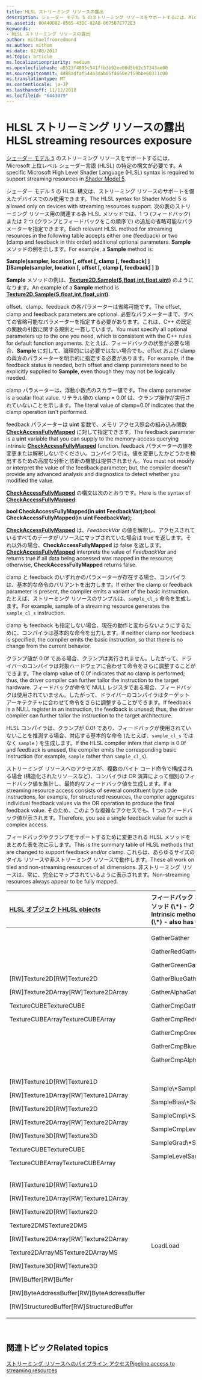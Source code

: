```yaml
---
title: HLSL ストリーミング リソースの露出
description: シェーダー モデル 5 のストリーミング リソースをサポートするには、Microsoft 上位レベル シェーダー言語 (HLSL) の特定の構文が必要です。
ms.assetid: 00A40D82-0565-43DC-82AB-0675B7E772E3
keywords:
- HLSL ストリーミング リソースの露出
author: michaelfromredmond
ms.author: mithom
ms.date: 02/08/2017
ms.topic: article
ms.localizationpriority: medium
ms.openlocfilehash: a8523f4895c541ffb3b92ee00d5b62c57343ae00
ms.sourcegitcommit: 4d88adfaf544a3dab05f4660e2f59bbe60311c00
ms.translationtype: MT
ms.contentlocale: ja-JP
ms.lasthandoff: 11/12/2018
ms.locfileid: "6443079"
---
```

# <a name="hlsl-streaming-resources-exposure"></a><span data-ttu-id="dd74a-104">HLSL ストリーミング リソースの露出</span><span class="sxs-lookup"><span data-stu-id="dd74a-104">HLSL streaming resources exposure</span></span>


<span data-ttu-id="dd74a-105">[シェーダー モデル 5](https://msdn.microsoft.com/library/windows/desktop/ff471356) のストリーミング リソースをサポートするには、Microsoft 上位レベル シェーダー言語 (HLSL) の特定の構文が必要です。</span><span class="sxs-lookup"><span data-stu-id="dd74a-105">A specific Microsoft High Level Shader Language (HLSL) syntax is required to support streaming resources in [Shader Model 5](https://msdn.microsoft.com/library/windows/desktop/ff471356).</span></span>

<span data-ttu-id="dd74a-106">シェーダー モデル 5 の HLSL 構文は、ストリーミング リソースのサポートを備えたデバイスでのみ使用できます。</span><span class="sxs-lookup"><span data-stu-id="dd74a-106">The HLSL syntax for Shader Model 5 is allowed only on devices with streaming resources support.</span></span> <span data-ttu-id="dd74a-107">次の表のストリーミング リソース用の関連する各 HLSL メソッドでは、1 つ (フィードバック) または 2 つ (クランプとフィードバックをこの順序で) の追加の省略可能なパラメーターを指定できます。</span><span class="sxs-lookup"><span data-stu-id="dd74a-107">Each relevant HLSL method for streaming resources in the following table accepts either one (feedback) or two (clamp and feedback in this order) additional optional parameters.</span></span> <span data-ttu-id="dd74a-108">**Sample** メソッドの例を示します。</span><span class="sxs-lookup"><span data-stu-id="dd74a-108">For example, a **Sample** method is:</span></span>

**<span data-ttu-id="dd74a-109">Sample(sampler, location \[, offset \[, clamp \[, feedback\] \] \])</span><span class="sxs-lookup"><span data-stu-id="dd74a-109">Sample(sampler, location \[, offset \[, clamp \[, feedback\] \] \])</span></span>**

<span data-ttu-id="dd74a-110">**Sample** メソッドの例は、[**Texture2D.Sample(S,float,int,float,uint)**](https://msdn.microsoft.com/library/windows/desktop/dn393787) のようになります。</span><span class="sxs-lookup"><span data-stu-id="dd74a-110">An example of a **Sample** method is [**Texture2D.Sample(S,float,int,float,uint)**](https://msdn.microsoft.com/library/windows/desktop/dn393787).</span></span>

<span data-ttu-id="dd74a-111">offset、clamp、feedback の各パラメーターは省略可能です。</span><span class="sxs-lookup"><span data-stu-id="dd74a-111">The offset, clamp and feedback parameters are optional.</span></span> <span data-ttu-id="dd74a-112">必要なパラメーターまで、すべての省略可能なパラメーターを指定する必要があります。これは、C++ の既定の関数の引数に関する規則と一貫しています。</span><span class="sxs-lookup"><span data-stu-id="dd74a-112">You must specify all optional parameters up to the one you need, which is consistent with the C++ rules for default function arguments.</span></span> <span data-ttu-id="dd74a-113">たとえば、フィードバックの状態が必要な場合、**Sample** に対して、論理的には必要ではない場合でも、offset および clamp の両方のパラメーターを明示的に指定する必要があります。</span><span class="sxs-lookup"><span data-stu-id="dd74a-113">For example, if the feedback status is needed, both offset and clamp parameters need to be explicitly supplied to **Sample**, even though they may not be logically needed.</span></span>

<span data-ttu-id="dd74a-114">clamp パラメーターは、浮動小数点のスカラー値です。</span><span class="sxs-lookup"><span data-stu-id="dd74a-114">The clamp parameter is a scalar float value.</span></span> <span data-ttu-id="dd74a-115">リテラル値の clamp = 0.0f は、クランプ操作が実行されていないことを示します。</span><span class="sxs-lookup"><span data-stu-id="dd74a-115">The literal value of clamp=0.0f indicates that the clamp operation isn't performed.</span></span>

<span data-ttu-id="dd74a-116">feedback パラメーターは **uint** 変数で、メモリ アクセス照会の組み込み関数 [**CheckAccessFullyMapped**](https://msdn.microsoft.com/library/windows/desktop/dn292083) に対して指定できます。</span><span class="sxs-lookup"><span data-stu-id="dd74a-116">The feedback parameter is a **uint** variable that you can supply to the memory-access querying intrinsic [**CheckAccessFullyMapped**](https://msdn.microsoft.com/library/windows/desktop/dn292083) function.</span></span> <span data-ttu-id="dd74a-117">feedback パラメーターの値を変更または解釈しないでください。コンパイラでは、値を変更したかどうかを検出するための高度な分析と診断の機能は提供されません。</span><span class="sxs-lookup"><span data-stu-id="dd74a-117">You must not modify or interpret the value of the feedback parameter; but, the compiler doesn't provide any advanced analysis and diagnostics to detect whether you modified the value.</span></span>

<span data-ttu-id="dd74a-118">[**CheckAccessFullyMapped**](https://msdn.microsoft.com/library/windows/desktop/dn292083) の構文は次のとおりです。</span><span class="sxs-lookup"><span data-stu-id="dd74a-118">Here is the syntax of [**CheckAccessFullyMapped**](https://msdn.microsoft.com/library/windows/desktop/dn292083):</span></span>

**<span data-ttu-id="dd74a-119">bool CheckAccessFullyMapped(in uint FeedbackVar);</span><span class="sxs-lookup"><span data-stu-id="dd74a-119">bool CheckAccessFullyMapped(in uint FeedbackVar);</span></span>**

<span data-ttu-id="dd74a-120">[**CheckAccessFullyMapped**](https://msdn.microsoft.com/library/windows/desktop/dn292083) は、*FeedbackVar* の値を解釈し、アクセスされているすべてのデータがリソースにマップされていた場合は true を返します。それ以外の場合、**CheckAccessFullyMapped** は false を返します。</span><span class="sxs-lookup"><span data-stu-id="dd74a-120">[**CheckAccessFullyMapped**](https://msdn.microsoft.com/library/windows/desktop/dn292083) interprets the value of *FeedbackVar* and returns true if all data being accessed was mapped in the resource; otherwise, **CheckAccessFullyMapped** returns false.</span></span>

<span data-ttu-id="dd74a-121">clamp と feedback のいずれかのパラメーターが存在する場合、コンパイラは、基本的な命令のバリアントを出力します。</span><span class="sxs-lookup"><span data-stu-id="dd74a-121">If either the clamp or feedback parameter is present, the compiler emits a variant of the basic instruction.</span></span> <span data-ttu-id="dd74a-122">たとえば、ストリーミング リソースのサンプルは、`sample_cl_s` 命令を生成します。</span><span class="sxs-lookup"><span data-stu-id="dd74a-122">For example, sample of a streaming resource generates the `sample_cl_s` instruction.</span></span>

<span data-ttu-id="dd74a-123">clamp も feedback も指定しない場合、現在の動作と変わらないようにするために、コンパイラは基本的な命令を出力します。</span><span class="sxs-lookup"><span data-stu-id="dd74a-123">If neither clamp nor feedback is specified, the compiler emits the basic instruction, so that there is no change from the current behavior.</span></span>

<span data-ttu-id="dd74a-124">クランプ値が 0.0f である場合、クランプは実行されません。したがって、ドライバーのコンパイラは対象ハードウェアに合わせて命令をさらに調整することができます。</span><span class="sxs-lookup"><span data-stu-id="dd74a-124">The clamp value of 0.0f indicates that no clamp is performed; thus, the driver compiler can further tailor the instruction to the target hardware.</span></span> <span data-ttu-id="dd74a-125">フィードバックが命令で NULL レジスタである場合、フィードバックは使用されていません。したがって、ドライバーのコンパイラはターゲット アーキテクチャに合わせて命令をさらに調整することができます。</span><span class="sxs-lookup"><span data-stu-id="dd74a-125">If feedback is a NULL register in an instruction, the feedback is unused; thus, the driver compiler can further tailor the instruction to the target architecture.</span></span>

<span data-ttu-id="dd74a-126">HLSL コンパイラは、クランプが 0.0f であり、フィードバックが使用されていないことを推測する場合、対応する基本的な命令 (たとえば、`sample_cl_s` ではなく `sample` ) を生成します。</span><span class="sxs-lookup"><span data-stu-id="dd74a-126">If the HLSL compiler infers that clamp is 0.0f and feedback is unused, the compiler emits the corresponding basic instruction (for example, `sample` rather than `sample_cl_s`).</span></span>

<span data-ttu-id="dd74a-127">ストリーミング リソースへのアクセスが、複数のバイト コード命令で構成される場合 (構造化されたリソースなど)、コンパイラは OR 演算によって個別のフィードバック値を集計し、最終的なフィードバック値を生成します。</span><span class="sxs-lookup"><span data-stu-id="dd74a-127">If a streaming resource access consists of several constituent byte code instructions, for example, for structured resources, the compiler aggregates individual feedback values via the OR operation to produce the final feedback value.</span></span> <span data-ttu-id="dd74a-128">そのため、このような複雑なアクセスでも、1 つのフィードバック値が示されます。</span><span class="sxs-lookup"><span data-stu-id="dd74a-128">Therefore, you see a single feedback value for such a complex access.</span></span>

<span data-ttu-id="dd74a-129">フィードバックやクランプをサポートするために変更される HLSL メソッドをまとめた表を次に示します。</span><span class="sxs-lookup"><span data-stu-id="dd74a-129">This is the summary table of HLSL methods that are changed to support feedback and/or clamp.</span></span> <span data-ttu-id="dd74a-130">これらは、あらゆるサイズのタイル リソースや非ストリーミング リソースで動作します。</span><span class="sxs-lookup"><span data-stu-id="dd74a-130">These all work on tiled and non-streaming resources of all dimensions.</span></span> <span data-ttu-id="dd74a-131">非ストリーミング リソースは、常に、完全にマップされているように表示されます。</span><span class="sxs-lookup"><span data-stu-id="dd74a-131">Non-streaming resources always appear to be fully mapped.</span></span>

<table>
<colgroup>
<col width="50%" />
<col width="50%" />
</colgroup>
<thead>
<tr class="header">
<th align="left"><a href="https://msdn.microsoft.com/library/windows/desktop/ff471359"><span data-ttu-id="dd74a-132">HLSL オブジェクト</span><span class="sxs-lookup"><span data-stu-id="dd74a-132">HLSL objects</span></span></a> </th>
<th align="left"><span data-ttu-id="dd74a-133">フィードバック オプションを持つ組み込みメソッド (\*) - クランプ オプションも持つ</span><span class="sxs-lookup"><span data-stu-id="dd74a-133">Intrinsic methods with feedback option (\*) - also has clamp option</span></span></th>
</tr>
</thead>
<tbody>
<tr class="odd">
<td align="left"><p><span data-ttu-id="dd74a-134">[RW]Texture2D</span><span class="sxs-lookup"><span data-stu-id="dd74a-134">[RW]Texture2D</span></span></p>
<p><span data-ttu-id="dd74a-135">[RW]Texture2DArray</span><span class="sxs-lookup"><span data-stu-id="dd74a-135">[RW]Texture2DArray</span></span></p>
<p><span data-ttu-id="dd74a-136">TextureCUBE</span><span class="sxs-lookup"><span data-stu-id="dd74a-136">TextureCUBE</span></span></p>
<p><span data-ttu-id="dd74a-137">TextureCUBEArray</span><span class="sxs-lookup"><span data-stu-id="dd74a-137">TextureCUBEArray</span></span></p></td>
<td align="left"><p><span data-ttu-id="dd74a-138">Gather</span><span class="sxs-lookup"><span data-stu-id="dd74a-138">Gather</span></span></p>
<p><span data-ttu-id="dd74a-139">GatherRed</span><span class="sxs-lookup"><span data-stu-id="dd74a-139">GatherRed</span></span></p>
<p><span data-ttu-id="dd74a-140">GatherGreen</span><span class="sxs-lookup"><span data-stu-id="dd74a-140">GatherGreen</span></span></p>
<p><span data-ttu-id="dd74a-141">GatherBlue</span><span class="sxs-lookup"><span data-stu-id="dd74a-141">GatherBlue</span></span></p>
<p><span data-ttu-id="dd74a-142">GatherAlpha</span><span class="sxs-lookup"><span data-stu-id="dd74a-142">GatherAlpha</span></span></p>
<p><span data-ttu-id="dd74a-143">GatherCmp</span><span class="sxs-lookup"><span data-stu-id="dd74a-143">GatherCmp</span></span></p>
<p><span data-ttu-id="dd74a-144">GatherCmpRed</span><span class="sxs-lookup"><span data-stu-id="dd74a-144">GatherCmpRed</span></span></p>
<p><span data-ttu-id="dd74a-145">GatherCmpGreen</span><span class="sxs-lookup"><span data-stu-id="dd74a-145">GatherCmpGreen</span></span></p>
<p><span data-ttu-id="dd74a-146">GatherCmpBlue</span><span class="sxs-lookup"><span data-stu-id="dd74a-146">GatherCmpBlue</span></span></p>
<p><span data-ttu-id="dd74a-147">GatherCmpAlpha</span><span class="sxs-lookup"><span data-stu-id="dd74a-147">GatherCmpAlpha</span></span></p></td>
</tr>
<tr class="even">
<td align="left"><p><span data-ttu-id="dd74a-148">[RW]Texture1D</span><span class="sxs-lookup"><span data-stu-id="dd74a-148">[RW]Texture1D</span></span></p>
<p><span data-ttu-id="dd74a-149">[RW]Texture1DArray</span><span class="sxs-lookup"><span data-stu-id="dd74a-149">[RW]Texture1DArray</span></span></p>
<p><span data-ttu-id="dd74a-150">[RW]Texture2D</span><span class="sxs-lookup"><span data-stu-id="dd74a-150">[RW]Texture2D</span></span></p>
<p><span data-ttu-id="dd74a-151">[RW]Texture2DArray</span><span class="sxs-lookup"><span data-stu-id="dd74a-151">[RW]Texture2DArray</span></span></p>
<p><span data-ttu-id="dd74a-152">[RW]Texture3D</span><span class="sxs-lookup"><span data-stu-id="dd74a-152">[RW]Texture3D</span></span></p>
<p><span data-ttu-id="dd74a-153">TextureCUBE</span><span class="sxs-lookup"><span data-stu-id="dd74a-153">TextureCUBE</span></span></p>
<p><span data-ttu-id="dd74a-154">TextureCUBEArray</span><span class="sxs-lookup"><span data-stu-id="dd74a-154">TextureCUBEArray</span></span></p></td>
<td align="left"><p><span data-ttu-id="dd74a-155">Sample\*</span><span class="sxs-lookup"><span data-stu-id="dd74a-155">Sample\*</span></span></p>
<p><span data-ttu-id="dd74a-156">SampleBias\*</span><span class="sxs-lookup"><span data-stu-id="dd74a-156">SampleBias\*</span></span></p>
<p><span data-ttu-id="dd74a-157">SampleCmp\*</span><span class="sxs-lookup"><span data-stu-id="dd74a-157">SampleCmp\*</span></span></p>
<p><span data-ttu-id="dd74a-158">SampleCmpLevelZero</span><span class="sxs-lookup"><span data-stu-id="dd74a-158">SampleCmpLevelZero</span></span></p>
<p><span data-ttu-id="dd74a-159">SampleGrad\*</span><span class="sxs-lookup"><span data-stu-id="dd74a-159">SampleGrad\*</span></span></p>
<p><span data-ttu-id="dd74a-160">SampleLevel</span><span class="sxs-lookup"><span data-stu-id="dd74a-160">SampleLevel</span></span></p></td>
</tr>
<tr class="odd">
<td align="left"><p><span data-ttu-id="dd74a-161">[RW]Texture1D</span><span class="sxs-lookup"><span data-stu-id="dd74a-161">[RW]Texture1D</span></span></p>
<p><span data-ttu-id="dd74a-162">[RW]Texture1DArray</span><span class="sxs-lookup"><span data-stu-id="dd74a-162">[RW]Texture1DArray</span></span></p>
<p><span data-ttu-id="dd74a-163">[RW]Texture2D</span><span class="sxs-lookup"><span data-stu-id="dd74a-163">[RW]Texture2D</span></span></p>
<p><span data-ttu-id="dd74a-164">Texture2DMS</span><span class="sxs-lookup"><span data-stu-id="dd74a-164">Texture2DMS</span></span></p>
<p><span data-ttu-id="dd74a-165">[RW]Texture2DArray</span><span class="sxs-lookup"><span data-stu-id="dd74a-165">[RW]Texture2DArray</span></span></p>
<p><span data-ttu-id="dd74a-166">Texture2DArrayMS</span><span class="sxs-lookup"><span data-stu-id="dd74a-166">Texture2DArrayMS</span></span></p>
<p><span data-ttu-id="dd74a-167">[RW]Texture3D</span><span class="sxs-lookup"><span data-stu-id="dd74a-167">[RW]Texture3D</span></span></p>
<p><span data-ttu-id="dd74a-168">[RW]Buffer</span><span class="sxs-lookup"><span data-stu-id="dd74a-168">[RW]Buffer</span></span></p>
<p><span data-ttu-id="dd74a-169">[RW]ByteAddressBuffer</span><span class="sxs-lookup"><span data-stu-id="dd74a-169">[RW]ByteAddressBuffer</span></span></p>
<p><span data-ttu-id="dd74a-170">[RW]StructuredBuffer</span><span class="sxs-lookup"><span data-stu-id="dd74a-170">[RW]StructuredBuffer</span></span></p></td>
<td align="left"><span data-ttu-id="dd74a-171">Load</span><span class="sxs-lookup"><span data-stu-id="dd74a-171">Load</span></span></td>
</tr>
</tbody>
</table>

 

## <a name="span-idrelated-topicsspanrelated-topics"></a><span data-ttu-id="dd74a-172"><span id="related-topics"></span>関連トピック</span><span class="sxs-lookup"><span data-stu-id="dd74a-172"><span id="related-topics"></span>Related topics</span></span>


[<span data-ttu-id="dd74a-173">ストリーミング リソースへのパイプライン アクセス</span><span class="sxs-lookup"><span data-stu-id="dd74a-173">Pipeline access to streaming resources</span></span>](pipeline-access-to-streaming-resources.md)

 

 





